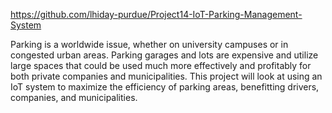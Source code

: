 https://github.com/lhiday-purdue/Project14-IoT-Parking-Management-System

Parking is a worldwide issue, whether on university campuses or in congested urban areas. Parking garages and lots are expensive and utilize large spaces that could be used much more effectively and profitably for both private companies and municipalities. This project will look at using an IoT system to maximize the efficiency of parking areas, benefitting drivers, companies, and municipalities.
